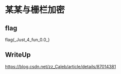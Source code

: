 # 某某与栅栏加密

## flag
flag{\_Just_4_fun_0.0\_}

## WriteUp
https://blog.csdn.net/zz_Caleb/article/details/87014381
